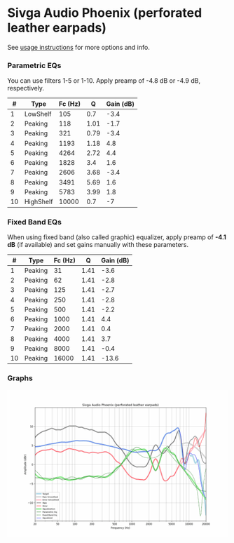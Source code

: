 # Sivga Audio Phoenix (perforated leather earpads)
See [usage instructions](https://github.com/jaakkopasanen/AutoEq#usage) for more options and info.

### Parametric EQs
You can use filters 1-5 or 1-10. Apply preamp of -4.8 dB or -4.9 dB, respectively.

|   # | Type      |   Fc (Hz) |    Q |   Gain (dB) |
|-----|-----------|-----------|------|-------------|
|   1 | LowShelf  |       105 | 0.7  |        -3.4 |
|   2 | Peaking   |       118 | 1.01 |        -1.7 |
|   3 | Peaking   |       321 | 0.79 |        -3.4 |
|   4 | Peaking   |      1193 | 1.18 |         4.8 |
|   5 | Peaking   |      4264 | 2.72 |         4.4 |
|   6 | Peaking   |      1828 | 3.4  |         1.6 |
|   7 | Peaking   |      2606 | 3.68 |        -3.4 |
|   8 | Peaking   |      3491 | 5.69 |         1.6 |
|   9 | Peaking   |      5783 | 3.99 |         1.8 |
|  10 | HighShelf |     10000 | 0.7  |        -7   |

### Fixed Band EQs
When using fixed band (also called graphic) equalizer, apply preamp of **-4.1 dB** (if available) and set gains manually with these parameters.

|   # | Type    |   Fc (Hz) |    Q |   Gain (dB) |
|-----|---------|-----------|------|-------------|
|   1 | Peaking |        31 | 1.41 |        -3.6 |
|   2 | Peaking |        62 | 1.41 |        -2.8 |
|   3 | Peaking |       125 | 1.41 |        -2.7 |
|   4 | Peaking |       250 | 1.41 |        -2.8 |
|   5 | Peaking |       500 | 1.41 |        -2.2 |
|   6 | Peaking |      1000 | 1.41 |         4.4 |
|   7 | Peaking |      2000 | 1.41 |         0.4 |
|   8 | Peaking |      4000 | 1.41 |         3.7 |
|   9 | Peaking |      8000 | 1.41 |        -0.4 |
|  10 | Peaking |     16000 | 1.41 |       -13.6 |

### Graphs
![](./Sivga%20Audio%20Phoenix%20(perforated%20leather%20earpads).png)
